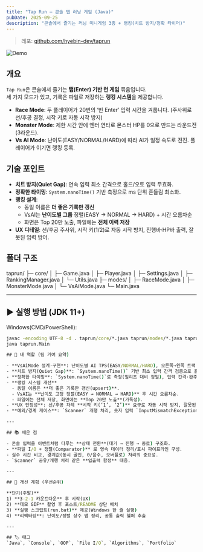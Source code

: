 ```yaml
---
title: "Tap Run — 콘솔 탭 러닝 게임 (Java)"
pubDate: 2025-09-25
description: "콘솔에서 즐기는 러닝 미니게임 3종 + 랭킹(치트 방지/정확 타이머)"
---
```


> 레포: [github.com/hyebin-dev/taprun](https://github.com/hyebin-dev/taprun)

![Demo](https://github.com/hyebin-dev/taprun/raw/main/assets/demo.gif)

## 개요
`Tap Run`은 콘솔에서 즐기는 **탭(Enter) 기반 런 게임** 묶음입니다.  
세 가지 모드가 있고, 기록은 파일로 저장하는 **랭킹 시스템**을 제공합니다.

- **Race Mode**: 두 플레이어가 20번의 ‘빈 Enter’ 입력 시간을 겨룹니다. (주사위로 선/후공 결정, 시작 키로 자동 시작 방지)
- **Monster Mode**: 제한 시간 안에 엔터 연타로 몬스터 HP를 0으로 만드는 라운드전(3라운드).
- **Vs AI Mode**: 난이도(EASY/NORMAL/HARD)에 따라 AI가 일정 속도로 전진. 플레이어가 이기면 랭킹 등록.

## 기술 포인트
- **치트 방지(Quiet Gap)**: 연속 입력 최소 간격으로 홀드/오토 입력 무효화.
- **정확한 타이밍**: `System.nanoTime()` 기반 측정으로 ms 단위 흔들림 최소화.
- **랭킹 설계**:  
  - 동일 이름은 **더 좋은 기록만 갱신**  
  - VsAI는 **난이도별 그룹** 정렬(EASY → NORMAL → HARD) + 시간 오름차순  
  - 화면은 Top 20만 노출, 파일에는 **전체 이력 저장**
- **UX 디테일**: 선/후공 주사위, 시작 키(1/2)로 자동 시작 방지, 진행바·HP바 출력, 잘못된 입력 방어.

## 폴더 구조
taprun/
├─ core/
│ ├─ Game.java
│ ├─ Player.java
│ ├─ Settings.java
│ ├─ RankingManager.java
│ └─ Utils.java
├─ modes/
│ ├─ RaceMode.java
│ ├─ MonsterMode.java
│ └─ VsAiMode.java
└─ Main.java

---

## ▶ 실행 방법 (JDK 11+)

Windows(CMD/PowerShell):

```bat
javac -encoding UTF-8 -d . taprun/core/*.java taprun/modes/*.java taprun/Main.java
java taprun.Main

## 🧩 내 역할 (팀 기여 요약)

- **VsAiMode 설계·구현**: 난이도별 AI TPS(EASY/NORMAL/HARD), 오른쪽→왼쪽 트랙 렌더링, 동시 골인 시 플레이어 우선 로직.
- **치트 방지(Quiet Gap)**: `System.nanoTime()` 기반 최소 입력 간격 검증으로 홀드/오토 입력 무효화.
- **정확한 타이밍**: `System.nanoTime()`로 측정(밀리초 대비 정밀), 입력 간격·완주 시점 판정.
- **랭킹 시스템 개선**  
  - 동일 이름은 **더 좋은 기록만 갱신(upsert)**.  
  - VsAI는 **난이도 고정 정렬(EASY → NORMAL → HARD)** 후 시간 오름차순.  
  - 파일에는 전체 저장, 화면에는 **Top 20만 노출**(가독성).
- **UX 안정성**: 선/후공 차례 **시작 키(‘1’, ‘2’)** 요구로 자동 시작 방지, 잘못된 입력 루프 안내.
- **예외/경계 케이스**: `Scanner` 개행 처리, 숫자 입력 `InputMismatchException` 방어, 파일 I/O 예외 메시지 분리.

---

## 📚 배운 점

- 콘솔 입력을 이벤트처럼 다루는 **상태 전환**(대기 → 진행 → 종료) 구조화.
- **파일 I/O + 정렬(Comparator)** 로 영속 데이터 정리/표시 파이프라인 구성.
- 실수 시간 비교, 경계값(동시 골인, 0/음수, 오버플로) 처리의 중요성.
- `Scanner` 공유/개행 처리 같은 **입출력 함정** 대응.

---

## 🚀 개선 계획 (우선순위)

**단기(주말)**  
1) **3-2-1 카운트다운** 후 시작(UX)  
2) **데모 GIF** 촬영 후 포스트/README 상단 배치  
3) **실행 스크립트(run.bat)** 제공(Windows 한 줄 실행)  
4) **리팩터링**: 난이도/정렬 상수 맵 정리, 공통 출력 헬퍼 추출  

---

## 🏷️ 태그
`Java`, `Console`, `OOP`, `File I/O`, `Algorithms`, `Portfolio`

